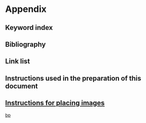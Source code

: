 # Appendix

## Keyword index

## Bibliography

## Link list

<!--???: mirrored linking -->

## Instructions used in the preparation of this document

<!-- ???: Does this become a part of the final publication as
appendix? -->

## [Instructions for placing images](images/_image_instructions.html)

[bp](http://digitalpublishingtoolkit.org/2014/09/inc-project-update-hybrid-publishing-workflow-test/)

